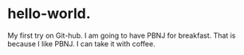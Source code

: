 # hello-world.
My first try on Git-hub.
I am going to have PBNJ for breakfast.
That is because I like PBNJ.
I can take it with coffee.